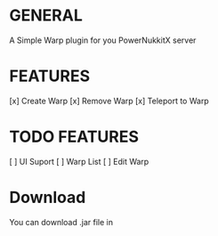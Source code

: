 # GENERAL
A Simple Warp plugin for you PowerNukkitX server

# FEATURES
[x] Create Warp
[x] Remove Warp
[x] Teleport to Warp

# TODO FEATURES
[ ] UI Suport
[ ] Warp List
[ ] Edit Warp

# Download
You can download .jar file in 
